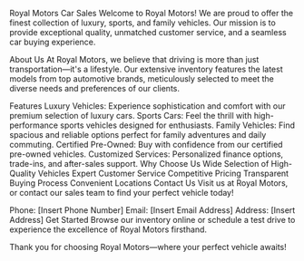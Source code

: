 Royal Motors Car Sales
Welcome to Royal Motors! We are proud to offer the finest collection of luxury, sports, and family vehicles. Our mission is to provide exceptional quality, unmatched customer service, and a seamless car buying experience.

About Us
At Royal Motors, we believe that driving is more than just transportation—it's a lifestyle. Our extensive inventory features the latest models from top automotive brands, meticulously selected to meet the diverse needs and preferences of our clients.

Features
Luxury Vehicles: Experience sophistication and comfort with our premium selection of luxury cars.
Sports Cars: Feel the thrill with high-performance sports vehicles designed for enthusiasts.
Family Vehicles: Find spacious and reliable options perfect for family adventures and daily commuting.
Certified Pre-Owned: Buy with confidence from our certified pre-owned vehicles.
Customized Services: Personalized finance options, trade-ins, and after-sales support.
Why Choose Us
Wide Selection of High-Quality Vehicles
Expert Customer Service
Competitive Pricing
Transparent Buying Process
Convenient Locations
Contact Us
Visit us at Royal Motors, or contact our sales team to find your perfect vehicle today!

Phone: [Insert Phone Number]
Email: [Insert Email Address]
Address: [Insert Address]
Get Started
Browse our inventory online or schedule a test drive to experience the excellence of Royal Motors firsthand.

Thank you for choosing Royal Motors—where your perfect vehicle awaits!



